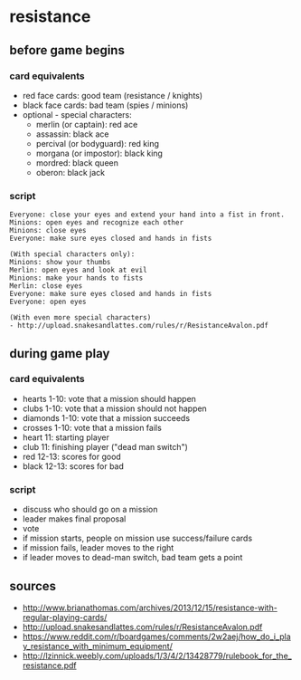 # resistance

## before game begins

### card equivalents
- red face cards: good team (resistance / knights)
- black face cards: bad team (spies / minions)
- optional - special characters:
  - merlin (or captain): red ace
  - assassin: black ace
  - percival (or bodyguard): red king
  - morgana (or impostor): black king
  - mordred: black queen 
  - oberon: black jack

### script
```
Everyone: close your eyes and extend your hand into a fist in front.
Minions: open eyes and recognize each other
Minions: close eyes
Everyone: make sure eyes closed and hands in fists

(With special characters only):
Minions: show your thumbs
Merlin: open eyes and look at evil
Minions: make your hands to fists
Merlin: close eyes
Everyone: make sure eyes closed and hands in fists
Everyone: open eyes

(With even more special characters)
- http://upload.snakesandlattes.com/rules/r/ResistanceAvalon.pdf
```

## during game play

### card equivalents
- hearts 1-10: vote that a mission should happen
- clubs 1-10: vote that a mission should not happen
- diamonds 1-10: vote that a mission succeeds
- crosses 1-10: vote that a mission fails
- heart 11: starting player
- club 11: finishing player ("dead man switch")
- red 12-13: scores for good
- black 12-13: scores for bad

### script
- discuss who should go on a mission
- leader makes final proposal
- vote
- if mission starts, people on mission use success/failure cards
- if mission fails, leader moves to the right
- if leader moves to dead-man switch, bad team gets a point

## sources
- http://www.brianathomas.com/archives/2013/12/15/resistance-with-regular-playing-cards/
- http://upload.snakesandlattes.com/rules/r/ResistanceAvalon.pdf
- https://www.reddit.com/r/boardgames/comments/2w2aej/how_do_i_play_resistance_with_minimum_equipment/
- http://lzinnick.weebly.com/uploads/1/3/4/2/13428779/rulebook_for_the_resistance.pdf
